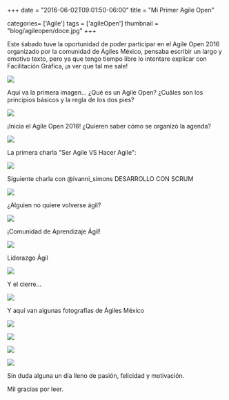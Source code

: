 +++
date = "2016-06-02T09:01:50-06:00"
title = "Mi Primer Agile Open"

categories= ['Agile']
tags = ['agileOpen']
thumbnail = "blog/agileopen/doce.jpg"
+++

Este śabado tuve la oportunidad de poder participar en el Agile Open 2016 organizado por la comunidad de Ágiles México, pensaba escribir un largo y emotivo texto, pero ya que tengo tiempo libre lo intentare explicar con Facilitación Gráfica, ¡a ver que tal me sale!

![][1]

Aquí va la primera imagen... ¿Qué es un Agile Open? ¿Cuáles son los principios básicos y la regla de los dos pies?

![][2]

¡Inicia el Agile Open 2016! ¿Quieren saber cómo se organizó la agenda?

![][3]

La primera charla "Ser Agile VS Hacer Agile":

![][4]

Siguiente charla con @ivanni_simons DESARROLLO CON SCRUM

![][5]

¿Alguien no quiere volverse ágil?

![][6]

¡Comunidad de Aprendizaje Ágil!

![][7]

Liderazgo Ágil

![][8]

Y el cierre...

![][9]

Y aquí van algunas fotografías de Ágiles México

![][10]

![][11]

![][12]

![][13]

Sin duda alguna un día lleno de pasión, felicidad y motivación.

Mil gracias por leer.

[1]: /blog/agileopen/about.jpg
[2]: /blog/agileopen/uno.jpg
[3]: /blog/agileopen/dos.jpg
[4]: /blog/agileopen/tres.jpg
[5]: /blog/agileopen/cuatro.jpg
[6]: /blog/agileopen/cinco.jpg
[7]: /blog/agileopen/seis.jpg
[8]: /blog/agileopen/siete.jpg
[9]: /blog/agileopen/ocho.jpg
[10]: /blog/agileopen/nueve.jpg
[11]: /blog/agileopen/diez.jpg
[12]: /blog/agileopen/once.jpg
[13]: /blog/agileopen/doce.jpg
